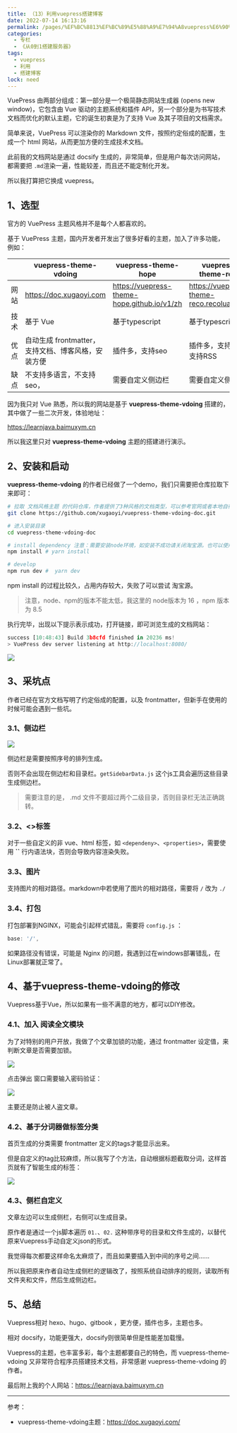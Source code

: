 ```yaml
---
title: （13）利用vuepress搭建博客
date: 2022-07-14 16:13:16
permalink: /pages/%EF%BC%8813%EF%BC%89%E5%88%A9%E7%94%A8vuepress%E6%90%AD%E5%BB%BA%E5%8D%9A%E5%AE%A2
categories: 
  - 专栏
  - 《从0到1搭建服务器》
tags: 
  - vuepress
  - 利用
  - 搭建博客
lock: need
---
```

VuePress 由两部分组成：第一部分是一个极简静态网站生成器 (opens new window)，它包含由 Vue 驱动的主题系统和插件 API，另一个部分是为书写技术文档而优化的默认主题，它的诞生初衷是为了支持 Vue 及其子项目的文档需求。



简单来说，VuePress 可以渲染你的 Markdown 文件，按照约定俗成的配置，生成一个 html 网站，从而更加方便的生成技术文档。



此前我的文档网站是通过 docsify 生成的，非常简单，但是用户每次访问网站，都需要把 `.md`渲染一遍，性能较差，而且还不能定制化开发。

所以我打算把它换成 vuepress。 



## 1、选型

官方的 VuePress 主题风格并不是每个人都喜欢的。

基于 VuePress 主题，国内开发者开发出了很多好看的主题，加入了许多功能，例如：

|      | vuepress-theme-vdoing                              | vuepress-theme-hope                         | vuepress-theme-reco                      |
| ---- | -------------------------------------------------- | ------------------------------------------- | ---------------------------------------- |
| 网站 | https://doc.xugaoyi.com                            | https://vuepress-theme-hope.github.io/v1/zh | https://vuepress-theme-reco.recoluan.com |
| 技术 | 基于 Vue                                           | 基于typescript                              | 基于typescript                           |
| 优点 | 自动生成 frontmatter，支持文档、博客风格，安装方便 | 插件多，支持seo                             | 插件多，支持seo，支持RSS                 |
| 缺点 | 不支持多语言，不支持seo，                          | 需要自定义侧边栏                            | 需要自定义侧边栏                         |



因为我只对 Vue 熟悉，所以我的网站是基于 **vuepress-theme-vdoing** 搭建的，其中做了一些二次开发，体验地址：

https://learnjava.baimuxym.cn

所以我这里只对 **vuepress-theme-vdoing** 主题的搭建进行演示。



## 2、安装和启动

 **vuepress-theme-vdoing**  的作者已经做了一个demo，我们只需要把仓库拉取下来即可：

```sh
# 拉取 文档风格主题 的代码仓库，作者提供了3种风格的文档类型，可以参考官网或者本地自行修改配置
git clone https://github.com/xugaoyi/vuepress-theme-vdoing-doc.git

# 进入安装目录
cd vuepress-theme-vdoing-doc

# install dependency 注意：需要安装node环境，如安装不成功请关闭淘宝源。也可以使用 yarn 进行安装
npm install # yarn install

# develop
npm run dev #  yarn dev
```

npm install 的过程比较久，占用内存较大，失败了可以尝试 淘宝源。

> 注意，node、npm的版本不能太低，我这里的 node版本为 16 ，npm 版本为 8.5

执行完毕，出现以下提示表示成功，打开链接，即可浏览生成的文档网站：

```js
success [10:48:43] Build 3b8cfd finished in 20236 ms!
> VuePress dev server listening at http://localhost:8080/
```

![](https://fastly.jsdelivr.net/gh/DogerRain/image@main/img-202207/image-20220711134815091.png)





## 3、采坑点

作者已经在官方文档写明了约定俗成的配置，以及 frontmatter，但新手在使用的时候可能会遇到一些坑。

### 3.1、侧边栏

![](https://fastly.jsdelivr.net/gh/DogerRain/image@main/img-202207/image-20220711105549597.png)

侧边栏是需要按照序号的排列生成。

否则不会出现在侧边栏和目录栏。`getSidebarData.js` 这个js工具会遍历这些目录生成侧边栏。

> 需要注意的是， .md 文件不要超过两个二级目录，否则目录栏无法正确跳转。

### 3.2、<>标签

对于一些自定义的非 vue、html 标签，如 `<dependeny>`、`<properties>`，需要使用 **``** 行内语法块，否则会导致内容渲染失败。

### 3.3、图片

支持图片的相对路径。markdown中若使用了图片的相对路径，需要将 `/` 改为 `./`

### 3.4、打包

打包部署到NGINX，可能会引起样式错乱，需要将 `config.js` ：

```js
base: '/',
```

如果路径没有错误，可能是 Nginx 的问题，我遇到过在windows部署错乱，在Linux部署就正常了。



## 4、基于vuepress-theme-vdoing的修改

Vuepress基于Vue，所以如果有一些不满意的地方，都可以DIY修改。

### 4.1、加入 阅读全文模块

为了对特别的用户开放，我做了个文章加锁的功能，通过 frontmatter 设定值，来判断文章是否需要加锁。

![](https://fastly.jsdelivr.net/gh/DogerRain/image@main/img-202207/image-20220714144128606.png)

点击弹出 窗口需要输入密码验证：

![](https://fastly.jsdelivr.net/gh/DogerRain/image@main/img-202207/image-20220714144208230.png)

主要还是防止被人盗文章。

### 4.2、基于分词器做标签分类

首页生成的分类需要 frontmatter 定义的tags才能显示出来。

但是自定义的tag比较麻烦，所以我写了个方法，自动根据标题截取分词，这样首页就有了智能生成的标签：

![](https://fastly.jsdelivr.net/gh/DogerRain/image@main/img-202207/image-20220714144927804.png)

### 4.3、侧栏自定义

文章左边可以生成侧栏，右侧可以生成目录。

原作者是通过一个js脚本遍历 `01.`、`02.` 这种带序号的目录和文件生成的，以替代原来Vuepress手动自定义json的形式。

我觉得每次都要这样命名太麻烦了，而且如果要插入到中间的序号之间......

所以我把原来作者自动生成侧栏的逻辑改了，按照系统自动排序的规则，读取所有文件夹和文件，然后生成侧边栏。



## 5、总结

Vuepress相对 hexo、hugo、gitbook ，更方便，插件也多，主题也多。

相对 docsify，功能更强大，docsify则很简单但是性能差加载慢。

Vuepress的主题，也丰富多彩，每个主题都要自己的特色，而 vuepress-theme-vdoing 又非常符合程序员搭建技术文档，非常感谢 vuepress-theme-vdoing 的作者。

最后附上我的个人网站：https://learnjava.baimuxym.cn

---

参考：

-  vuepress-theme-vdoing主题：https://doc.xugaoyi.com/

